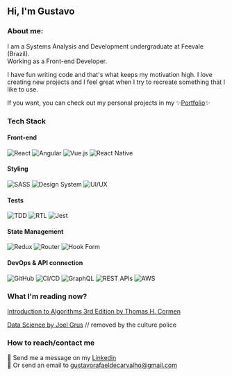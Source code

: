 ## Hi, I'm Gustavo 

### About me:
I am a Systems Analysis and Development undergraduate at Feevale (Brazil). <br />
Working as a Front-end Developer.

I have fun writing code and that's what keeps my motivation high. I love creating new projects and I feel great when I try to recreate something that I like to use.

If you want, you can check out my personal projects in my ✨[Portfolio](https://portfolio.gustavocarvalho.dev.br/)✨

### Tech Stack

#### Front-end  
![React](https://img.shields.io/badge/React-20232A?style=for-the-badge&logo=react&logoColor=61DAFB)
![Angular](https://img.shields.io/badge/Angular-DD0031?style=for-the-badge&logo=angular&logoColor=white)
![Vue.js](https://img.shields.io/badge/Vue.js-4FC08D?style=for-the-badge&logo=vue.js&logoColor=white)
![React Native](https://img.shields.io/badge/React%20Native-20232A?style=for-the-badge&logo=react&logoColor=61DAFB)

#### Styling  
![SASS](https://img.shields.io/badge/SASS-CC6699?style=for-the-badge&logo=sass&logoColor=white)
![Design System](https://img.shields.io/badge/Design%20System-0081CB?style=for-the-badge&logo=storybook&logoColor=white)
![UI/UX](https://img.shields.io/badge/UI%2FUX-FF5733?style=for-the-badge&logo=figma&logoColor=white)

#### Tests  
![TDD](https://img.shields.io/badge/TDD-2496ED?style=for-the-badge&logo=testcafe&logoColor=white)
![RTL](https://img.shields.io/badge/RTL-FF9900?style=for-the-badge&logo=testing-library&logoColor=white)
![Jest](https://img.shields.io/badge/Jest-C21325?style=for-the-badge&logo=jest&logoColor=white)

#### State Management  
![Redux](https://img.shields.io/badge/Redux-764ABC?style=for-the-badge&logo=redux&logoColor=white)
![Router](https://img.shields.io/badge/Router-D14836?style=for-the-badge&logo=react-router&logoColor=white)
![Hook Form](https://img.shields.io/badge/Hook%20Form-EC5990?style=for-the-badge&logo=react-hook-form&logoColor=white)

#### DevOps & API connection
![GitHub](https://img.shields.io/badge/GitHub-181717?style=for-the-badge&logo=github&logoColor=white)
![CI/CD](https://img.shields.io/badge/CI%2FCD-336791?style=for-the-badge&logo=github-actions&logoColor=white)
![GraphQL](https://img.shields.io/badge/GraphQL-E10098?style=for-the-badge&logo=graphql&logoColor=white)
![REST APIs](https://img.shields.io/badge/RESTful%20APIs-FF5733?style=for-the-badge&logo=postman&logoColor=white)
![AWS](https://img.shields.io/badge/AWS-232F3E?style=for-the-badge&logo=amazon-aws&logoColor=white)

### What I'm reading now?
[Introduction to Algorithms 3rd Edition by Thomas H. Cormen](https://archive.org/details/introduction-to-algorithms-third-edition-2009)

[Data Science by Joel Grus](https://github.com/free-educa/books/blob/main/books/Data%20Science%20do%20zero_%20Primeiras%20-%20Joel%20Grus.pdf) // removed by the culture police

### How to reach/contact me
📲 Send me a message on my [Linkedin](https://www.linkedin.com/in/gustavo-carvalho-0/) <br />
📩 Or send an email to gustavorafaeldecarvalho@gmail.com
